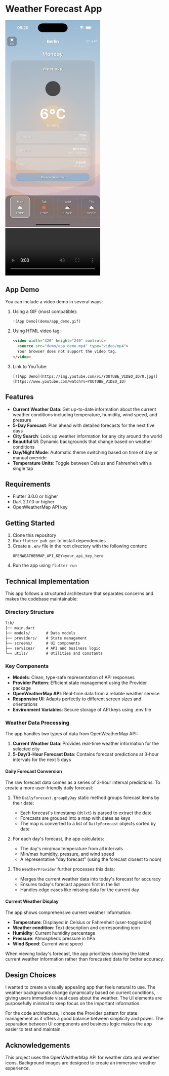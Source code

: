 # Weather Forecast App

<img src="screenshots/app_screenshot.png" alt="Weather App Screenshot" width="300">

<video width="300" controls>
  <source src="demo/app_demo.mp4" type="video/mp4">
  Your browser does not support the video tag.
</video>

## App Demo

You can include a video demo in several ways:

1. Using a GIF (most compatible):
   ```
   ![App Demo](demo/app_demo.gif)
   ```

2. Using HTML video tag:
   ```html
   <video width="320" height="240" controls>
     <source src="demo/app_demo.mp4" type="video/mp4">
     Your browser does not support the video tag.
   </video>
   ```

3. Link to YouTube:
   ```
   [![App Demo](https://img.youtube.com/vi/YOUTUBE_VIDEO_ID/0.jpg)](https://www.youtube.com/watch?v=YOUTUBE_VIDEO_ID)
   ```

## Features

- **Current Weather Data**: Get up-to-date information about the current weather conditions including temperature, humidity, wind speed, and pressure
- **5-Day Forecast**: Plan ahead with detailed forecasts for the next five days
- **City Search**: Look up weather information for any city around the world
- **Beautiful UI**: Dynamic backgrounds that change based on weather conditions
- **Day/Night Mode**: Automatic theme switching based on time of day or manual override
- **Temperature Units**: Toggle between Celsius and Fahrenheit with a single tap

## Requirements

- Flutter 3.0.0 or higher
- Dart 2.17.0 or higher
- OpenWeatherMap API key

## Getting Started

1. Clone this repository
2. Run `flutter pub get` to install dependencies
3. Create a `.env` file in the root directory with the following content:
   ```
   OPENWEATHERMAP_API_KEY=your_api_key_here
   ```
4. Run the app using `flutter run`

## Technical Implementation

This app follows a structured architecture that separates concerns and makes the codebase maintainable:

### Directory Structure

```
lib/
├── main.dart
├── models/       # Data models
├── providers/    # State management
├── screens/      # UI components
├── services/     # API and business logic
└── utils/        # Utilities and constants
```

### Key Components

- **Models**: Clean, type-safe representation of API responses
- **Provider Pattern**: Efficient state management using the Provider package
- **OpenWeatherMap API**: Real-time data from a reliable weather service
- **Responsive UI**: Adapts perfectly to different screen sizes and orientations
- **Environment Variables**: Secure storage of API keys using .env file

### Weather Data Processing

The app handles two types of data from OpenWeatherMap API:
1. **Current Weather Data**: Provides real-time weather information for the selected city
2. **5-Day/3-Hour Forecast Data**: Contains forecast predictions at 3-hour intervals for the next 5 days

#### Daily Forecast Conversion

The raw forecast data comes as a series of 3-hour interval predictions. To create a more user-friendly daily forecast:

1. The `DailyForecast.groupByDay` static method groups forecast items by their date:
   - Each forecast's timestamp (`dtTxt`) is parsed to extract the date
   - Forecasts are grouped into a map with dates as keys
   - The map is converted to a list of `DailyForecast` objects sorted by date

2. For each day's forecast, the app calculates:
   - The day's min/max temperature from all intervals
   - Min/max humidity, pressure, and wind speed
   - A representative "day forecast" (using the forecast closest to noon)

3. The `WeatherProvider` further processes this data:
   - Merges the current weather data into today's forecast for accuracy
   - Ensures today's forecast appears first in the list
   - Handles edge cases like missing data for the current day

#### Current Weather Display

The app shows comprehensive current weather information:
- **Temperature**: Displayed in Celsius or Fahrenheit (user-toggleable)
- **Weather condition**: Text description and corresponding icon
- **Humidity**: Current humidity percentage 
- **Pressure**: Atmospheric pressure in hPa
- **Wind Speed**: Current wind speed

When viewing today's forecast, the app prioritizes showing the latest current weather information rather than forecasted data for better accuracy.

## Design Choices

I wanted to create a visually appealing app that feels natural to use. The weather backgrounds change dynamically based on current conditions, giving users immediate visual cues about the weather. The UI elements are purposefully minimal to keep focus on the important information.

For the code architecture, I chose the Provider pattern for state management as it offers a good balance between simplicity and power. The separation between UI components and business logic makes the app easier to test and maintain.

## Acknowledgements

This project uses the OpenWeatherMap API for weather data and weather icons. Background images are designed to create an immersive weather experience.
